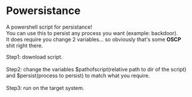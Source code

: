# Powersistance

A powershell script for persistance!
<br>
You can use this to persist any process you want (example: backdoor).
<br>
It does require you change 2 variables... so obviously that's some <strong>OSCP</strong> shit right there.

Step1: download script.
<br>
<br>
Step2: change the variables $pathofscript(relative path to dir of the script) and $persist(process to persist) to match what you require.
<br>
<br>
Step3: run on the target system.
